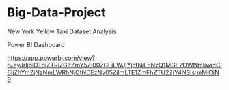 # Big-Data-Project
New York Yellow Taxi Dataset Analysis

Power BI Dashboard

https://app.powerbi.com/view?r=eyJrIjoiOTdiZTRiZGItZmY5Zi00ZGFjLWJjYjctNjE5NzQ1MGE2OWNmIiwidCI6IjZhYmZjNzNmLWRhNjQtNDEzNy05ZjlmLTE1ZmFhZTU2ZjY4NSIsImMiOjN9
